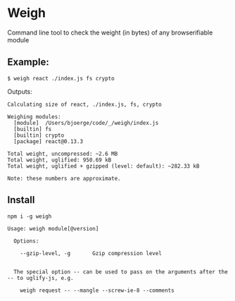 # Weigh

Command line tool to check the weight (in bytes) of any browserifiable module

## Example:
```
$ weigh react ./index.js fs crypto
```
Outputs:
```
Calculating size of react, ./index.js, fs, crypto

Weighing modules:
  [module]  /Users/bjoerge/code/_/weigh/index.js
  [builtin] fs
  [builtin] crypto
  [package] react@0.13.3

Total weight, uncompressed: ~2.6 MB
Total weight, uglified: 950.69 kB
Total weight, uglified + gzipped (level: default): ~282.33 kB

Note: these numbers are approximate.
```

## Install

```
npm i -g weigh
````


```
Usage: weigh module[@version]

  Options:

    --gzip-level, -g       Gzip compression level


  The special option -- can be used to pass on the arguments after the -- to uglify-js, e.g.

    weigh request -- --mangle --screw-ie-8 --comments
```
